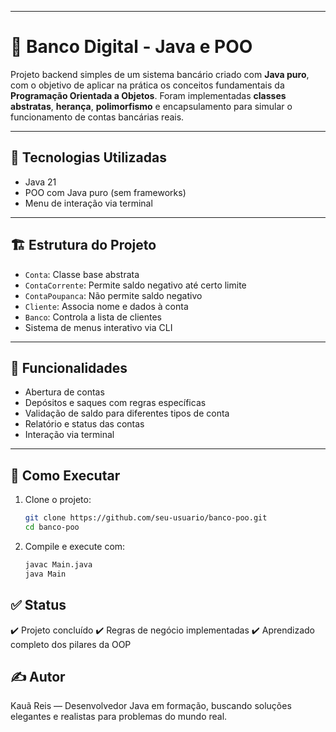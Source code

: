 
---

# 🏦 Banco Digital - Java e POO

Projeto backend simples de um sistema bancário criado com **Java puro**, com o objetivo de aplicar na prática os conceitos fundamentais da **Programação Orientada a Objetos**. Foram implementadas **classes abstratas**, **herança**, **polimorfismo** e encapsulamento para simular o funcionamento de contas bancárias reais.

---

## 🧰 Tecnologias Utilizadas

- Java 21
- POO com Java puro (sem frameworks)
- Menu de interação via terminal

---

## 🏗️ Estrutura do Projeto

- `Conta`: Classe base abstrata
- `ContaCorrente`: Permite saldo negativo até certo limite
- `ContaPoupanca`: Não permite saldo negativo
- `Cliente`: Associa nome e dados à conta
- `Banco`: Controla a lista de clientes
- Sistema de menus interativo via CLI

---

## 📜 Funcionalidades

- Abertura de contas
- Depósitos e saques com regras específicas
- Validação de saldo para diferentes tipos de conta
- Relatório e status das contas
- Interação via terminal

---

## 🚀 Como Executar

1. Clone o projeto:
   ```bash
   git clone https://github.com/seu-usuario/banco-poo.git
   cd banco-poo
2. Compile e execute com:
   ```bash
   javac Main.java
   java Main

## ✅ Status
✔️ Projeto concluído
✔️ Regras de negócio implementadas
✔️ Aprendizado completo dos pilares da OOP

## ✍️ Autor
Kauã Reis — Desenvolvedor Java em formação, buscando soluções elegantes e realistas para problemas do mundo real.
